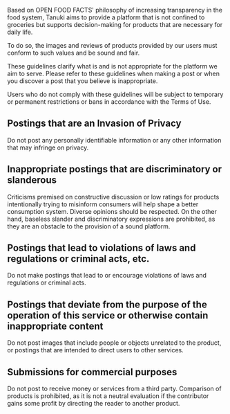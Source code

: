 Based on OPEN FOOD FACTS' philosophy of increasing transparency in the food system, Tanuki aims to provide a platform that is not confined to groceries but supports decision-making for products that are necessary for daily life.

To do so, the images and reviews of products provided by our users must conform to such values and be sound and fair.

These guidelines clarify what is and is not appropriate for the platform we aim to serve. Please refer to these guidelines when making a post or when you discover a post that you believe is inappropriate.

Users who do not comply with these guidelines will be subject to temporary or permanent restrictions or bans in accordance with the Terms of Use.


## Postings that are an Invasion of Privacy

Do not post any personally identifiable information or any other information that may infringe on privacy.


## Inappropriate postings that are discriminatory or slanderous

Criticisms premised on constructive discussion or low ratings for products intentionally trying to misinform consumers will help shape a better consumption system. Diverse opinions should be respected.
On the other hand, baseless slander and discriminatory expressions are prohibited, as they are an obstacle to the provision of a sound platform.


## Postings that lead to violations of laws and regulations or criminal acts, etc.

Do not make postings that lead to or encourage violations of laws and regulations or criminal acts.


## Postings that deviate from the purpose of the operation of this service or otherwise contain inappropriate content

Do not post images that include people or objects unrelated to the product, or postings that are intended to direct users to other services.


## Submissions for commercial purposes

Do not post to receive money or services from a third party.
Comparison of products is prohibited, as it is not a neutral evaluation if the contributor gains some profit by directing the reader to another product.
